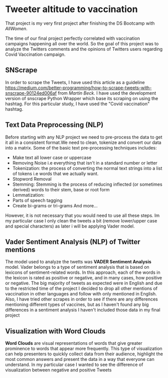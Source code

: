 # Tweeter altitude to vaccination
 
That project is my very first project after finishing the DS Bootcamp with _AllWomen_. 

The time of our final project perfectly correlated with vaccination campaigns happening all over the world. So the goal of this project was to analyze the Twitters comments and the opinions of Twitters users regarding Covid Vaccination campaign.

## SNScrape

In order to scrape the Tweets, I have used this article as a guideline https://medium.com/better-programming/how-to-scrape-tweets-with-snscrape-90124ed006af from _Martin Beck_. I have used the development version of snscrape Python Wrapper which base its scraping on using the hashtag. For this particular study, I have used the "Covid vaccination" hashtag.

## Text Data Preprocessing (NLP)

Before starting with any NLP project we need to pre-process the data to get it all in a consistent format.We need to clean, tokenize and convert our data into a matrix. Some of the basic text pre-processing techniques includes:
- Make text all lower case or uppercase
- Removing Noise i.e everything that isn’t in a standard number or letter
- Tokenization: the process of converting the normal text strings into a list of tokens i.e words that we actually want.
- Stopword Removal
- Stemming: Stemming is the process of reducing inflected (or sometimes derived) words to their stem, base or root form 
- Lemmatization:
- Parts of speech tagging
- Create bi-grams or tri-grams And more...

However, it is not necessary that you would need to use all these steps. Im my particular case I only clean the tweets a bit (remove lower/upper case and special characters) as later i will be applying Vader model. 

## Vader Sentiment Analysis (NLP) of Twitter mentions

The model used to analyze the twetts was **VADER Sentiment Analysis** model. Vader belongs to a type of sentiment analysis that is based on lexicons of sentiment-related words. In this approach, each of the words in the lexicon is rated as positive or negative, and in many cases, how positive or negative. The big majority of tweets as expected were in English and due to the restricted time of the project I decided to drop all other mentions of vaccination in other languages and follow with only mentioned in English. Also, I have tried other scrapes in order to see if there are any differences mentioning different types of vaccines, but as I haven't found any big differences in a sentiment analysis I haven't included those data in my final project

## Visualization with Word Clouds

**Word Clouds** are visual representations of words that give greater prominence to words that appear more frequently. This type of visualization can help presenters to quickly collect data from their audience, highlight the most common answers and present the data in a way that everyone can understand.
In my particular case I wanted to see the difference of visualization between negative and positive Tweets

